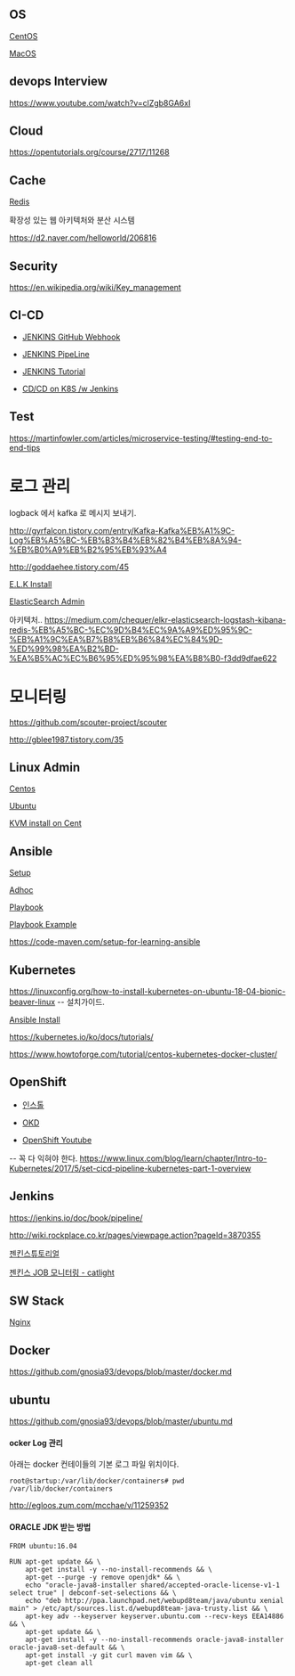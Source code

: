## OS ##

[CentOS ](https://github.com/gnosia93/devops/blob/master/os-cmd.md)

[MacOS](https://techsviewer.com/install-macos-10-14-mojave-virtualbox-windows/)


## devops Interview ##

https://www.youtube.com/watch?v=clZgb8GA6xI


## Cloud ##

https://opentutorials.org/course/2717/11268

## Cache ##

[Redis](https://github.com/gnosia93/devops/blob/master/redis.md)


확장성 있는 웹 아키텍처와 분산 시스템

https://d2.naver.com/helloworld/206816


## Security ##

https://en.wikipedia.org/wiki/Key_management

## CI-CD ##

* [JENKINS GitHub Webhook](https://github.com/gnosia93/devops/blob/master/jenkins-github-webhook.md)

* [JENKINS PipeLine](https://github.com/gnosia93/devops/blob/master/jenkins-pipeline.md)

* [JENKINS Tutorial](https://www.tutorialspoint.com/jenkins/index.htm)

* [CD/CD on K8S /w Jenkins](https://medium.com/containerum/configuring-ci-cd-on-kubernetes-with-jenkins-89eab7234270)


## Test ##

https://martinfowler.com/articles/microservice-testing/#testing-end-to-end-tips


# 로그 관리 #

logback 에서 kafka 로 메시지 보내기. 

http://gyrfalcon.tistory.com/entry/Kafka-Kafka%EB%A1%9C-Log%EB%A5%BC-%EB%B3%B4%EB%82%B4%EB%8A%94-%EB%B0%A9%EB%B2%95%EB%93%A4

http://goddaehee.tistory.com/45

[E.L.K Install](https://github.com/gnosia93/devops/blob/master/e.l.k.md)

[ElasticSearch Admin](https://github.com/gnosia93/devops/blob/master/elastic-admin.md)



아키텍처..
https://medium.com/chequer/elkr-elasticsearch-logstash-kibana-redis-%EB%A5%BC-%EC%9D%B4%EC%9A%A9%ED%95%9C-%EB%A1%9C%EA%B7%B8%EB%B6%84%EC%84%9D-%ED%99%98%EA%B2%BD-%EA%B5%AC%EC%B6%95%ED%95%98%EA%B8%B0-f3dd9dfae622


# 모니터링 #

https://github.com/scouter-project/scouter

http://gblee1987.tistory.com/35

## Linux Admin ##

[Centos](https://github.com/gnosia93/devops/blob/master/linux-centos.md)

[Ubuntu](https://github.com/gnosia93/devops/blob/master/linux-ubuntu.md)

[KVM install on Cent](https://www.linuxtechi.com/install-kvm-hypervisor-on-centos-7-and-rhel-7/)

## Ansible ##

[Setup](https://github.com/gnosia93/devops/blob/master/ansible.md)

[Adhoc](https://github.com/gnosia93/devops/blob/master/ansible-adhoc.md)

[Playbook](https://github.com/gnosia93/devops/blob/master/ansible-playbook.md)

[Playbook Example](https://github.com/gnosia93/devops/blob/master/ansible-playbook-example.md)

https://code-maven.com/setup-for-learning-ansible


## Kubernetes ##

https://linuxconfig.org/how-to-install-kubernetes-on-ubuntu-18-04-bionic-beaver-linux    -- 설치가이드.



[Ansible Install](https://github.com/gnosia93/devops/blob/master/k8.md)

https://kubernetes.io/ko/docs/tutorials/

https://www.howtoforge.com/tutorial/centos-kubernetes-docker-cluster/


## OpenShift ##

* [인스톨](https://github.com/gnosia93/devops/blob/master/openshift-install.md)

* [OKD](https://docs.okd.io/3.11/welcome/index.html)

* [OpenShift Youtube](https://www.youtube.com/user/rhopenshift/videos)



-- 꼭 다 익혀야 한다.
https://www.linux.com/blog/learn/chapter/Intro-to-Kubernetes/2017/5/set-cicd-pipeline-kubernetes-part-1-overview

## Jenkins ##

https://jenkins.io/doc/book/pipeline/

http://wiki.rockplace.co.kr/pages/viewpage.action?pageId=3870355

[젠킨스튜토리얼](https://www.youtube.com/watch?v=89yWXXIOisk)

[젠킨스 JOB 모니터링 - catlight](https://catlight.io/)


## SW Stack ##

[Nginx](https://github.com/gnosia93/devops/blob/master/nginx.md)



## Docker ##

https://github.com/gnosia93/devops/blob/master/docker.md


## ubuntu ##
https://github.com/gnosia93/devops/blob/master/ubuntu.md



#### ocker Log 관리 ####

아래는 docker 컨테이들의 기본 로그 파일 위치이다. 

```
root@startup:/var/lib/docker/containers# pwd
/var/lib/docker/containers

```
http://egloos.zum.com/mcchae/v/11259352

#### ORACLE JDK 받는 방법 ####
```
FROM ubuntu:16.04

RUN apt-get update && \
    apt-get install -y --no-install-recommends && \
    apt-get --purge -y remove openjdk* && \
    echo "oracle-java8-installer shared/accepted-oracle-license-v1-1 select true" | debconf-set-selections && \
    echo "deb http://ppa.launchpad.net/webupd8team/java/ubuntu xenial main" > /etc/apt/sources.list.d/webupd8team-java-trusty.list && \
    apt-key adv --keyserver keyserver.ubuntu.com --recv-keys EEA14886 && \
    apt-get update && \
    apt-get install -y --no-install-recommends oracle-java8-installer oracle-java8-set-default && \
    apt-get install -y git curl maven vim && \
    apt-get clean all

```


